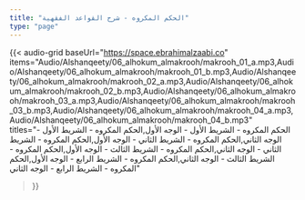 ```yaml
---
title: "الحكم المكروه - شرح القواعد الفقهية"
type: "page"
---
```


{{< audio-grid 
  baseUrl="https://space.ebrahimalzaabi.co"
  items="Audio/Alshanqeety/06_alhokum_almakrooh/makrooh_01_a.mp3,Audio/Alshanqeety/06_alhokum_almakrooh/makrooh_01_b.mp3,Audio/Alshanqeety/06_alhokum_almakrooh/makrooh_02_a.mp3,Audio/Alshanqeety/06_alhokum_almakrooh/makrooh_02_b.mp3,Audio/Alshanqeety/06_alhokum_almakrooh/makrooh_03_a.mp3,Audio/Alshanqeety/06_alhokum_almakrooh/makrooh_03_b.mp3,Audio/Alshanqeety/06_alhokum_almakrooh/makrooh_04_a.mp3,Audio/Alshanqeety/06_alhokum_almakrooh/makrooh_04_b.mp3"
  titles="الحكم المكروه - الشريط الأول - الوجه الأول,الحكم المكروه - الشريط الأول - الوجه الثاني,الحكم المكروه - الشريط الثاني - الوجه الأول,الحكم المكروه - الشريط الثاني - الوجه الثاني,الحكم المكروه - الشريط الثالث - الوجه الأول,الحكم المكروه - الشريط الثالث - الوجه الثاني,الحكم المكروه - الشريط الرابع - الوجه الأول,الحكم المكروه - الشريط الرابع - الوجه الثاني"
>}} 